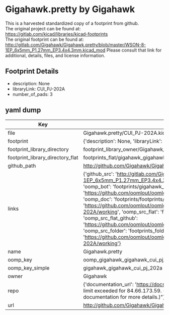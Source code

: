 # Gigahawk.pretty by Gigahawk  
This is a harvested standardized copy of a footprint from github.  
The original project can be found at:  
https://gitlab.com/kicad/libraries/kicad-footprints  
The original footprint can be found at:
http://gitlab.com/Gigahawk/Gigahawk.pretty/blob/master/WSON-8-1EP_6x5mm_P1.27mm_EP3.4x4.3mm.kicad_mod
Please consult that link for additional, details, files, and license information.  
## Footprint Details
* description: None  
* libraryLink: CUI_PJ-202A  
* number_of_pads: 3  
## yaml dump  
| Key | Value |  
| --- | --- |  
| file | Gigahawk.pretty/CUI_PJ-202A.kicad_mod |  
| footprint | {'description': None, 'libraryLink': 'CUI_PJ-202A', 'number_of_pads': 3} |  
| footprint_library_directory | footprint_library_owner/Gigahawk_Gigahawk.pretty |  
| footprint_library_directory_flat | footprints_flat/gigahawk_gigahawk_cui_pj_202a/working |  
| github_path | http://github.com/Gigahawk/Gigahawk.pretty/blob/master/CUI_PJ-202A.kicad_mod |  
| links | {'github_src': 'http://gitlab.com/Gigahawk/Gigahawk.pretty/blob/master/WSON-8-1EP_6x5mm_P1.27mm_EP3.4x4.3mm.kicad_mod', 'github_src_repo': 'https://gitlab.com/kicad/libraries/kicad-footprints', 'oomp_bot': 'footprints/gigahawk_gigahawk_cui_pj_202a/working', 'oomp_bot_github': 'https://github.com/oomlout/oomlout_oomp_footprint_bot/tree/main/footprints/gigahawk_gigahawk_cui_pj_202a/working', 'oomp_doc': 'footprints/footprints/Gigahawk/Gigahawk/CUI_PJ-202A/working/', 'oomp_doc_github': 'https://github.com/oomlout/oomlout_oomp_footprint_doc/tree/main/footprints/footprints/Gigahawk/Gigahawk/CUI_PJ-202A/working', 'oomp_src_flat': 'footprints_flat/footprints_flat/gigahawk_gigahawk_cui_pj_202a/working', 'oomp_src_flat_github': 'https://github.com/oomlout/oomlout_oomp_footprint_src/tree/main/footprints_flat/gigahawk_gigahawk_cui_pj_202a/working', 'oomp_src_folder': 'footprints_folder/footprints_folder/Gigahawk/Gigahawk/CUI_PJ-202A/working', 'oomp_src_folder_github': 'https://github.com/oomlout/oomlout_oomp_footprint_src/tree/main/footprints_folder/Gigahawk/Gigahawk/CUI_PJ-202A/working'} |  
| name | Gigahawk.pretty |  
| oomp_key | oomp_gigahawk_gigahawk_cui_pj_202a |  
| oomp_key_simple | gigahawk_gigahawk_cui_pj_202a |  
| owner | Gigahawk |  
| repo | {'documentation_url': 'https://docs.github.com/rest/overview/resources-in-the-rest-api#rate-limiting', 'message': "API rate limit exceeded for 84.66.173.59. (But here's the good news: Authenticated requests get a higher rate limit. Check out the documentation for more details.)"} |  
| url | http://github.com/Gigahawk/Gigahawk.pretty |  

